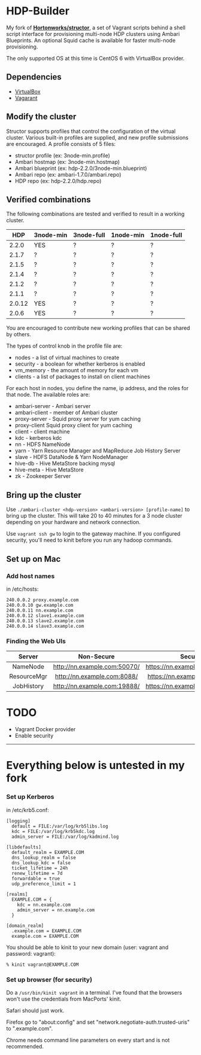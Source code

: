 HDP-Builder
===========
My fork of **[Hortonworks/structor](https://github.com/hortonworks/structor)**, a set of Vagrant scripts behind a shell script interface for provisioning multi-node HDP clusters using Ambari Blueprints. An optional Squid cache is available for faster multi-node provisioning.

The only supported OS at this time is CentOS 6 with VirtualBox provider.

## Dependencies
* [VirtualBox](https://www.virtualbox.org/wiki/Downloads)
* [Vagarant](https://docs.vagrantup.com/v2/installation/)

## Modify the cluster
Structor supports profiles that control the configuration of the
virtual cluster.  Various built-in profiles are supplied, and new profile submissions are encouraged. A profile consists of 5 files:
- structor profile (ex: 3node-min.profile)
- Ambari hostmap (ex: 3node-min.hostmap)
- Ambari blueprint (ex: hdp-2.2.0/3node-min.blueprint)
- Ambari repo (ex: ambari-1.7.0/ambari.repo)
- HDP repo (ex: hdp-2.2.0/hdp.repo)

## Verified combinations
The following combinations are tested and verified to result in a working cluster.

| HDP | 3node-min | 3node-full | 1node-min | 1node-full |
|---|---|---|---|---|
| 2.2.0 | YES | ? | ? | ? |
| 2.1.7 | ? | ? | ? | ? |
| 2.1.5 | ? | ? | ? | ? |
| 2.1.4 | ? | ? | ? | ? |
| 2.1.2 | ? | ? | ? | ? |
| 2.1.1 | ? | ? | ? | ? |
| 2.0.12 | YES | ? | ? | ? |
| 2.0.6 | YES | ? | ? | ? |

You are encouraged to contribute new working profiles that can be
shared by others.

The types of control knob in the profile file are:
* nodes - a list of virtual machines to create
* security - a boolean for whether kerberos is enabled
* vm_memory - the amount of memory for each vm
* clients - a list of packages to install on client machines

For each host in nodes, you define the name, ip address, and the roles for
that node. The available roles are:

* ambari-server - Ambari server
* ambari-client - member of Ambari cluster
* proxy-server - Squid proxy server for yum caching
* proxy-client Squid proxy client for yum caching
* client - client machine
* kdc - kerberos kdc
* nn - HDFS NameNode
* yarn - Yarn Resource Manager and MapReduce Job History Server
* slave - HDFS DataNode & Yarn NodeManager
* hive-db - Hive MetaStore backing mysql
* hive-meta - Hive MetaStore
* zk - Zookeeper Server

## Bring up the cluster

Use `./ambari-cluster <hdp-version> <ambari-version> [profile-name]` to bring up the cluster. This will take 20 to 40 minutes for
a 3 node cluster depending on your hardware and network connection.

Use `vagrant ssh gw` to login to the gateway machine. If you configured
security, you'll need to kinit before you run any hadoop commands.

## Set up on Mac

### Add host names

in /etc/hosts:
```
240.0.0.2 proxy.example.com
240.0.0.10 gw.example.com
240.0.0.11 nn.example.com
240.0.0.12 slave1.example.com
240.0.0.13 slave2.example.com
240.0.0.14 slave3.example.com
```

### Finding the Web UIs

| Server      | Non-Secure                   | Secure                        |
|:-----------:|:----------------------------:|:-----------------------------:|
| NameNode    | http://nn.example.com:50070/ | https://nn.example.com:50470/ |
| ResourceMgr | http://nn.example.com:8088/  | https://nn.example.com:8090/  |
| JobHistory  | http://nn.example.com:19888/ | https://nn.example.com:19890/ |

# TODO
- Vagrant Docker provider
- Enable security

----
# Everything below is untested in my fork

### Set up Kerberos

in /etc/krb5.conf:
```
[logging]
  default = FILE:/var/log/krb5libs.log
  kdc = FILE:/var/log/krb5kdc.log
  admin_server = FILE:/var/log/kadmind.log

[libdefaults]
  default_realm = EXAMPLE.COM
  dns_lookup_realm = false
  dns_lookup_kdc = false
  ticket_lifetime = 24h
  renew_lifetime = 7d
  forwardable = true
  udp_preference_limit = 1

[realms]
  EXAMPLE.COM = {
    kdc = nn.example.com
    admin_server = nn.example.com
  }

[domain_realm]
  .example.com = EXAMPLE.COM
  example.com = EXAMPLE.COM
```

You should be able to kinit to your new domain (user: vagrant and
password: vagrant):

```
% kinit vagrant@EXAMPLE.COM
```

### Set up browser (for security)

Do a `/usr/bin/kinit vagrant` in a terminal. I've found that the browsers
won't use the credentials from MacPorts' kinit.

Safari should just work.

Firefox go to "about:config" and set "network.negotiate-auth.trusted-uris" to
".example.com".

Chrome needs command line parameters on every start and is not recommended.

